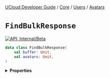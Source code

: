 [UCloud Developer Guide](/docs/developer-guide/README.md) / [Core](/docs/developer-guide/core/README.md) / [Users](/docs/developer-guide/core/users/README.md) / [Avatars](/docs/developer-guide/core/users/avatars.md)

# `FindBulkResponse`


[![API: Internal/Beta](https://img.shields.io/static/v1?label=API&message=Internal/Beta&color=red&style=flat-square)](/docs/developer-guide/core/api-conventions.md)



```kotlin
data class FindBulkResponse(
    val buffer: Unit,
    val avatars: Unit,
)
```

<details>
<summary>
<b>Properties</b>
</summary>

<details>
<summary>
<code>buffer</code>: <code><code><a href='https://kotlinlang.org/api/latest/jvm/stdlib/kotlin/-unit/'>Unit</a></code></code>
</summary>





</details>

<details>
<summary>
<code>avatars</code>: <code><code><a href='https://kotlinlang.org/api/latest/jvm/stdlib/kotlin/-unit/'>Unit</a></code></code>
</summary>





</details>



</details>


